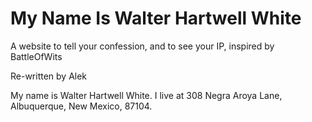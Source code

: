 # My Name Is Walter Hartwell White

A website to tell your confession, and to see your IP, inspired by BattleOfWits

Re-written by Alek

My name is Walter Hartwell White. I live at 308 Negra Aroya Lane, Albuquerque, New Mexico, 87104.
